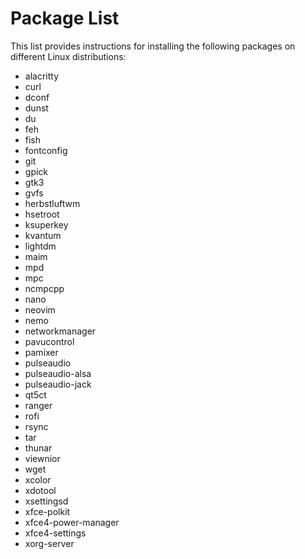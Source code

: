 # Package List

This list provides instructions for installing the following packages on different Linux distributions:

- alacritty
- curl
- dconf
- dunst
- du
- feh
- fish
- fontconfig
- git
- gpick
- gtk3
- gvfs
- herbstluftwm
- hsetroot
- ksuperkey
- kvantum
- lightdm
- maim
- mpd
- mpc
- ncmpcpp
- nano
- neovim
- nemo
- networkmanager
- pavucontrol
- pamixer
- pulseaudio
- pulseaudio-alsa
- pulseaudio-jack
- qt5ct
- ranger
- rofi
- rsync
- tar
- thunar
- viewnior
- wget
- xcolor
- xdotool
- xsettingsd
- xfce-polkit
- xfce4-power-manager
- xfce4-settings
- xorg-server
